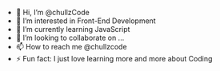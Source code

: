 - 👋 Hi, I’m @chullzCode
- 👀 I’m interested in Front-End Development
- 🌱 I’m currently learning JavaScript
- 💞️ I’m looking to collaborate on ...
- 📫 How to reach me @chullzcode
- ⚡ Fun fact: I just love learning more and more about Coding

<!---
chullzCode/chullzCode is a ✨ special ✨ repository because its `README.md` (this file) appears on your GitHub profile.
You can click the Preview link to take a look at your changes.
--->
